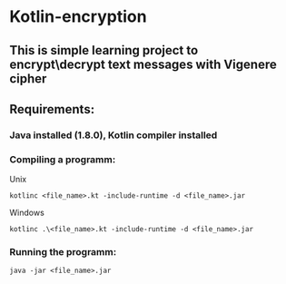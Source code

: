 # Kotlin-encryption
## This is simple learning project to encrypt\decrypt text messages with Vigenere cipher

## Requirements:
### Java installed (1.8.0), Kotlin compiler installed
### Compiling a programm:
Unix
```
kotlinc <file_name>.kt -include-runtime -d <file_name>.jar 
```

Windows
```
kotlinc .\<file_name>.kt -include-runtime -d <file_name>.jar
```

### Running the programm:
```
java -jar <file_name>.jar
```
